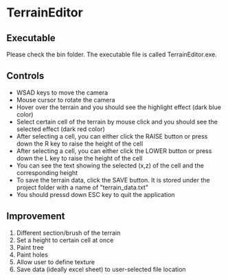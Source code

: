 # TerrainEditor

## Executable
Please check the bin folder. The executable file is called TerrainEditor.exe.

## Controls
- WSAD keys to move the camera
- Mouse cursor to rotate the camera
- Hover over the terrain and you should see the highlight effect (dark blue color)
- Select certain cell of the terrain by mouse click and you should see the selected effect (dark red color)
- After selecting a cell, you can either click the RAISE button or press down the R key to raise the height of the cell
- After selecting a cell, you can either click the LOWER button or press down the L key to raise the height of the cell
- You can see the text showing the selected (x,z) of the cell and the corresponding height
- To save the terrain data, click the SAVE button. It is stored under the project folder with a name of "terrain_data.txt"
- You should pressd down ESC key to quit the application

## Improvement
1. Different section/brush of the terrain
2. Set a height to certain cell at once
3. Paint tree
4. Paint holes
5. Allow user to define texture
6. Save data (ideally excel sheet) to user-selected file location
